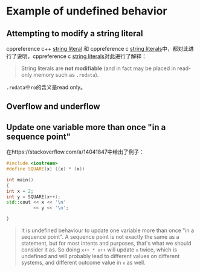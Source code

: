 # Example of undefined behavior

## Attempting to modify a string literal

cppreference c++ [string literal](https://en.cppreference.com/w/cpp/language/string_literal) 和 cppreference c [string literals](https://en.cppreference.com/w/c/language/string_literal)中，都对此进行了说明，cppreference c [string literals](https://en.cppreference.com/w/c/language/string_literal)对此进行了解释：

> String literals are **not modifiable** (and in fact may be placed in read-only memory such as `.rodata`).

`.rodata`中`ro`的含义是read only。



## Overflow and underflow





## Update one variable more than once "in a sequence point"

在https://stackoverflow.com/a/14041847中给出了例子：

```c++
#include <iostream>
#define SQUARE(x) ((x) * (x))

int main()
{
int x = 2;
int y = SQUARE(x++);
std::cout << x << '\n'
          << y << '\n';

}
```

> It is undefined behaviour to update one variable more than once "in a sequence point". A sequence point is not exactly the same as a statement, but for most intents and purposes, that's what we should consider it as. So doing `x++ * x++` will update `x` twice, which is undefined and will probably lead to different values on different systems, and different outcome value in `x` as well.
